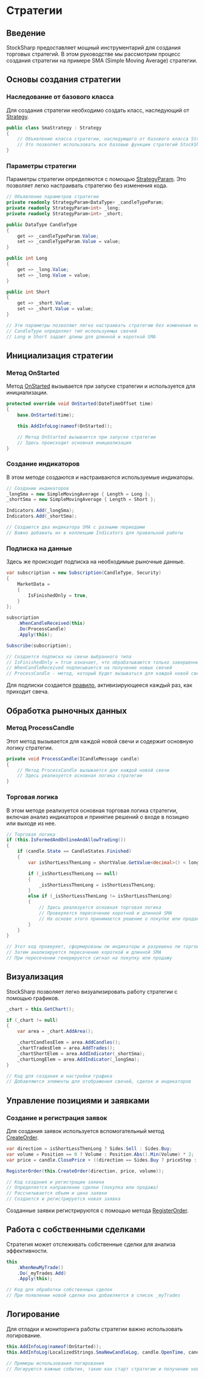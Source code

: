 # Cтратегии

## Введение

StockSharp предоставляет мощный инструментарий для создания торговых стратегий. В этом руководстве мы рассмотрим процесс создания стратегии на примере SMA (Simple Moving Average) стратегии.

## Основы создания стратегии

### Наследование от базового класса

Для создания стратегии необходимо создать класс, наследующий от [Strategy](xref:StockSharp.Algo.Strategies.Strategy).

```cs
public class SmaStrategy : Strategy
{
    // Объявление класса стратегии, наследующего от базового класса Strategy
    // Это позволяет использовать все базовые функции стратегий StockSharp
}
```

### Параметры стратегии

Параметры стратегии определяются с помощью [StrategyParam](xref:StockSharp.Algo.Strategies.StrategyParam`1). Это позволяет легко настраивать стратегию без изменения кода.

```cs
// Объявление параметров стратегии
private readonly StrategyParam<DataType> _candleTypeParam;
private readonly StrategyParam<int> _long;
private readonly StrategyParam<int> _short;

public DataType CandleType
{
    get => _candleTypeParam.Value;
    set => _candleTypeParam.Value = value;
}

public int Long
{
    get => _long.Value;
    set => _long.Value = value;
}

public int Short
{
    get => _short.Value;
    set => _short.Value = value;
}

// Эти параметры позволяют легко настраивать стратегию без изменения кода
// CandleType определяет тип используемых свечей
// Long и Short задают длины для длинной и короткой SMA
```

## Инициализация стратегии

### Метод OnStarted

Метод [OnStarted](xref:StockSharp.Algo.Strategies.Strategy.OnStarted(System.DateTimeOffset)) вызывается при запуске стратегии и используется для инициализации.

```cs
protected override void OnStarted(DateTimeOffset time)
{
    base.OnStarted(time);

    this.AddInfoLog(nameof(OnStarted));

    // Метод OnStarted вызывается при запуске стратегии
    // Здесь происходит основная инициализация
}
```

### Создание индикаторов

В этом методе создаются и настраиваются используемые индикаторы.

```cs
// Создание индикаторов
_longSma = new SimpleMovingAverage { Length = Long };
_shortSma = new SimpleMovingAverage { Length = Short };

Indicators.Add(_longSma);
Indicators.Add(_shortSma);

// Создаются два индикатора SMA с разными периодами
// Важно добавить их в коллекцию Indicators для правильной работы
```

### Подписка на данные

Здесь же происходит подписка на необходимые рыночные данные.

```cs
var subscription = new Subscription(CandleType, Security)
{
    MarketData =
    {
        IsFinishedOnly = true,
    }
};

subscription
    .WhenCandleReceived(this)
    .Do(ProcessCandle)
    .Apply(this);

Subscribe(subscription);

// Создается подписка на свечи выбранного типа
// IsFinishedOnly = true означает, что обрабатываются только завершенные свечи
// WhenCandleReceived подписывается на получение новых свечей
// ProcessCandle - метод, который будет вызываться для каждой новой свечи
```

Для подписки создается [правило](strategies/event_model.md), активизирующееся каждый раз, как приходит свеча.

## Обработка рыночных данных

### Метод ProcessCandle

Этот метод вызывается для каждой новой свечи и содержит основную логику стратегии.

```cs
private void ProcessCandle(ICandleMessage candle)
{
    // Метод ProcessCandle вызывается для каждой новой свечи
    // Здесь реализуется основная логика стратегии
}
```

### Торговая логика

В этом методе реализуется основная торговая логика стратегии, включая анализ индикаторов и принятие решений о входе в позицию или выходе из нее.

```cs
// Торговая логика
if (this.IsFormedAndOnlineAndAllowTrading())
{
    if (candle.State == CandleStates.Finished)
    {
        var isShortLessThenLong = shortValue.GetValue<decimal>() < longValue.GetValue<decimal>();

        if (_isShortLessThenLong == null)
        {
            _isShortLessThenLong = isShortLessThenLong;
        }
        else if (_isShortLessThenLong != isShortLessThenLong)
        {
            // Здесь реализуется основная торговая логика
            // Проверяется пересечение коротной и длинной SMA
            // На основе этого принимается решение о покупке или продаже
        }
    }
}

// Этот код проверяет, сформированы ли индикаторы и разрешена ли торговля
// Затем анализируется пересечение короткой и длинной SMA
// При пересечении генерируется сигнал на покупку или продажу
```

## Визуализация

StockSharp позволяет легко визуализировать работу стратегии с помощью графиков.

```cs
_chart = this.GetChart();

if (_chart != null)
{
    var area = _chart.AddArea();

    _chartCandlesElem = area.AddCandles();
    _chartTradesElem = area.AddTrades();
    _chartShortElem = area.AddIndicator(_shortSma);
    _chartLongElem = area.AddIndicator(_longSma);
}

// Код для создания и настройки графика
// Добавляются элементы для отображения свечей, сделок и индикаторов
```

## Управление позициями и заявками

### Создание и регистрация заявок

Для создания заявок используется вспомогательный метод [CreateOrder](xref:StockSharp.Algo.Strategies.StrategyHelper.CreateOrder(StockSharp.Algo.Strategies.Strategy,StockSharp.Messages.Sides,System.Decimal,System.Nullable{System.Decimal})).

```cs
var direction = isShortLessThenLong ? Sides.Sell : Sides.Buy;
var volume = Position == 0 ? Volume : Position.Abs().Min(Volume) * 2;
var price = candle.ClosePrice + ((direction == Sides.Buy ? priceStep : -priceStep) ?? 1);

RegisterOrder(this.CreateOrder(direction, price, volume));

// Код создания и регистрации заявки
// Определяется направление сделки (покупка или продажа)
// Рассчитывается объем и цена заявки
// Создается и регистрируется новая заявка
```

Созданные заявки регистрируются с помощью метода [RegisterOrder](xref:StockSharp.Algo.Strategies.Strategy.RegisterOrder(StockSharp.Messages.OrderRegisterMessage)).

## Работа с собственными сделками

Стратегия может отслеживать собственные сделки для анализа эффективности.

```cs
this
    .WhenNewMyTrade()
    .Do(_myTrades.Add)
    .Apply(this);

// Код для обработки собственных сделок
// При появлении новой сделки она добавляется в список _myTrades
```

## Логирование

Для отладки и мониторинга работы стратегии важно использовать логирование.

```cs
this.AddInfoLog(nameof(OnStarted));
this.AddInfoLog(LocalizedStrings.SmaNewCandleLog, candle.OpenTime, candle.OpenPrice, candle.HighPrice, candle.LowPrice, candle.ClosePrice, candle.TotalVolume, candle.SecurityId);

// Примеры использования логирования
// Логируются важные события, такие как старт стратегии и получение новой свечи
```